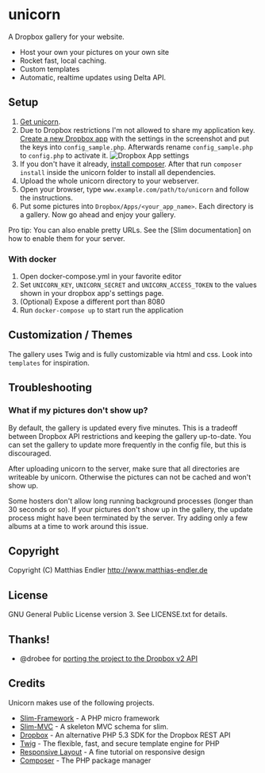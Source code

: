 unicorn
=======

A Dropbox gallery for your website.

* Host your own your pictures on your own site
* Rocket fast, local caching.
* Custom templates
* Automatic, realtime updates using Delta API.

Setup
-----

1. [Get unicorn](https://github.com/mre/unicorn/archive/master.zip).
2. Due to Dropbox restrictions I'm not allowed to share my application
   key. [Create a new Dropbox app](https://www.dropbox.com/developers/apps/create)
   with the settings in the screenshot and put the keys into `config_sample.php`.
   Afterwards rename `config_sample.php` to `config.php` to activate it.
   ![Dropbox App settings](https://raw.github.com/mre/unicorn/master/assets/img/create_app.png)
3. If you don't have it already, [install composer](https://getcomposer.org/doc/00-intro.md). After that run `composer install` inside the unicorn folder to install all dependencies.
4. Upload the whole unicorn directory to your webserver.
5. Open your browser, type `www.example.com/path/to/unicorn` and follow the instructions.
6. Put some pictures into `Dropbox/Apps/<your_app_name>`. Each directory is a gallery.
   Now go ahead and enjoy your gallery.

Pro tip: You can also enable pretty URLs.
See the [Slim documentation] on how to enable them for your server.

### With docker

1. Open docker-compose.yml in your favorite editor
2. Set `UNICORN_KEY`, `UNICORN_SECRET` and `UNICORN_ACCESS_TOKEN` to
   the values shown in your dropbox app's settings page.
3. (Optional) Expose a different port than 8080
4. Run `docker-compose up` to start run the application

Customization / Themes
----------------------

The gallery uses Twig and is fully customizable via html and css.
Look into `templates` for inspiration.

Troubleshooting
---------------

### What if my pictures don't show up?

By default, the gallery is updated every five minutes. This is a tradeoff
between Dropbox API restrictions and keeping the gallery up-to-date.
You can set the gallery to update more frequently in the config file, but this is
discouraged.

After uploading unicorn to the server, make sure that all directories are writeable by unicorn.
Otherwise the pictures can not be cached and won't show up.

Some hosters don't allow long running background processes (longer than 30 seconds or so).
If your pictures don't show up in the gallery, the update process might have
been terminated by the server. Try adding only a few albums at a time to work
around this issue.


Copyright
---------

Copyright (C) Matthias Endler
http://www.matthias-endler.de

License
-------

GNU General Public License version 3.
See LICENSE.txt for details.


Thanks!
-------

* @drobee for [porting the project to the Dropbox v2 API](https://github.com/mre/unicorn/pull/3)


Credits
-------

Unicorn makes use of the following projects.

* [Slim-Framework](http://www.slimframework.com/) - A PHP micro framework
* [Slim-MVC](https://github.com/revuls/SlimMVC) - A skeleton MVC schema for slim.
* [Dropbox](https://github.com/BenTheDesigner/Dropbox) - An alternative PHP 5.3 SDK for the Dropbox REST API
* [Twig](http://twig.sensiolabs.org/) - The flexible, fast, and secure template engine for PHP
* [Responsive Layout](http://www.dwuser.com/education/content/creating-responsive-tiled-layout-with-pure-css/) - A fine tutorial on responsive design
* [Composer](http://getcomposer.org/) - The PHP package manager
